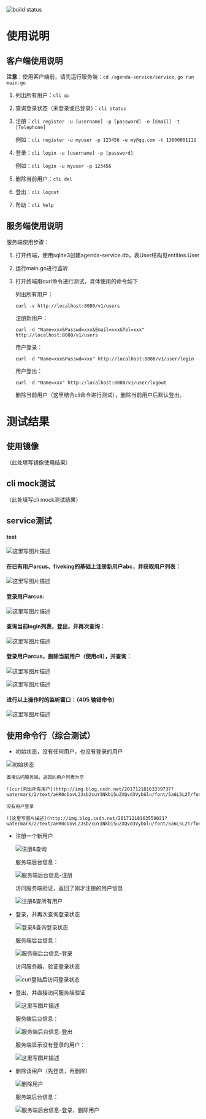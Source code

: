 ![build status](https://travis-ci.org/RowlingWu/agenda-service.svg?branch=master)

# 使用说明

## 客户端使用说明

**注意**：使用客户端前，请先运行服务端：`cd /agenda-service/service`, `go run main.go`

1. 列出所有用户：`cli qu`

2. 查询登录状态（未登录或已登录）：`cli status`

3. 注册：`cli register -u [username] -p [password] -e [Email] -t [Telephone]`

    例如：`cli register -u myuser -p 123456 -e my@qq.com -t 13600001111`

4. 登录：`cli login -u [username] -p [password]`

    例如：`cli login -u myuser -p 123456`

5. 删除当前用户：`cli del`

6. 登出：`cli logout`

7. 帮助：`cli help`

## 服务端使用说明

服务端使用步骤：

1. 打开终端，使用sqlite3创建agenda-service.db，表User结构见entities.User

2.  运行main.go进行监听

3.  打开终端用curl命令进行测试，具体使用的命令如下

	列出所有用户：

	`curl -v http://localhost:8080/v1/users`

	注册新用户：

	`curl -d "Name=xxx&Passwd=xxx&Email=xxx&Tel=xxx" http://localhost:8080/v1/users`

	用户登录：

	`curl -d "Name=xxx&Passwd=xxx" http://localhost:8080/v1/user/login`

	用户登出：

	`curl -d "Name=xxx" http://localhost:8080/v1/user/logout`

	删除当前用户（这里结合cli命令进行测试），删除当前用户后默认登出。

# 测试结果

## 使用镜像

（此处填写镜像使用结果）

## cli mock测试

（此处填写cli mock测试结果）

## service测试

#### test

![这里写图片描述](http://img.blog.csdn.net/20171218150921479?watermark/2/text/aHR0cDovL2Jsb2cuY3Nkbi5uZXQvbGVwcmVjaGF1bl8=/font/5a6L5L2T/fontsize/400/fill/I0JBQkFCMA==/dissolve/70/gravity/SouthEast)

####  在已有用户arcus、fiveking的基础上注册新用户abc，并获取用户列表：

![这里写图片描述](http://img.blog.csdn.net/20171218145048474?watermark/2/text/aHR0cDovL2Jsb2cuY3Nkbi5uZXQvbGVwcmVjaGF1bl8=/font/5a6L5L2T/fontsize/400/fill/I0JBQkFCMA==/dissolve/70/gravity/SouthEast)

####  登录用户arcus:

![这里写图片描述](http://img.blog.csdn.net/20171218145511127?watermark/2/text/aHR0cDovL2Jsb2cuY3Nkbi5uZXQvbGVwcmVjaGF1bl8=/font/5a6L5L2T/fontsize/400/fill/I0JBQkFCMA==/dissolve/70/gravity/SouthEast)

####  查询当前login列表，登出，并再次查询：

![这里写图片描述](http://img.blog.csdn.net/20171218145715706?watermark/2/text/aHR0cDovL2Jsb2cuY3Nkbi5uZXQvbGVwcmVjaGF1bl8=/font/5a6L5L2T/fontsize/400/fill/I0JBQkFCMA==/dissolve/70/gravity/SouthEast)

#### 登录用户arcus，删除当前用户（使用cli），并查询：

![这里写图片描述](http://img.blog.csdn.net/20171218150242144?watermark/2/text/aHR0cDovL2Jsb2cuY3Nkbi5uZXQvbGVwcmVjaGF1bl8=/font/5a6L5L2T/fontsize/400/fill/I0JBQkFCMA==/dissolve/70/gravity/SouthEast)

![这里写图片描述](http://img.blog.csdn.net/20171218150155244?watermark/2/text/aHR0cDovL2Jsb2cuY3Nkbi5uZXQvbGVwcmVjaGF1bl8=/font/5a6L5L2T/fontsize/400/fill/I0JBQkFCMA==/dissolve/70/gravity/SouthEast)

#### 进行以上操作时的监听窗口：（405 输错命令）

![这里写图片描述](http://img.blog.csdn.net/20171218150351279?watermark/2/text/aHR0cDovL2Jsb2cuY3Nkbi5uZXQvbGVwcmVjaGF1bl8=/font/5a6L5L2T/fontsize/400/fill/I0JBQkFCMA==/dissolve/70/gravity/SouthEast)

## 使用命令行（综合测试）

 - 初始状态，没有任何用户，也没有登录的用户
 
 ![初始状态](http://img.blog.csdn.net/20171218163008735?watermark/2/text/aHR0cDovL2Jsb2cuY3Nkbi5uZXQvd3VybGlu/font/5a6L5L2T/fontsize/400/fill/I0JBQkFCMA==/dissolve/70/gravity/SouthEast)
 
	直接访问服务端，返回的用户列表为空

	![curl列出所有用户](http://img.blog.csdn.net/20171218163339737?watermark/2/text/aHR0cDovL2Jsb2cuY3Nkbi5uZXQvd3VybGlu/font/5a6L5L2T/fontsize/400/fill/I0JBQkFCMA==/dissolve/70/gravity/SouthEast)

	没有用户登录

	![这里写图片描述](http://img.blog.csdn.net/20171218163559021?watermark/2/text/aHR0cDovL2Jsb2cuY3Nkbi5uZXQvd3VybGlu/font/5a6L5L2T/fontsize/400/fill/I0JBQkFCMA==/dissolve/70/gravity/SouthEast)

 - 注册一个新用户
 
	![注册&查询](http://img.blog.csdn.net/20171218165518718?watermark/2/text/aHR0cDovL2Jsb2cuY3Nkbi5uZXQvd3VybGlu/font/5a6L5L2T/fontsize/400/fill/I0JBQkFCMA==/dissolve/70/gravity/SouthEast)

	服务端后台信息：

	![服务端后台信息-注册](http://img.blog.csdn.net/20171218171705159?watermark/2/text/aHR0cDovL2Jsb2cuY3Nkbi5uZXQvd3VybGlu/font/5a6L5L2T/fontsize/400/fill/I0JBQkFCMA==/dissolve/70/gravity/SouthEast)

	访问服务端验证，返回了刚才注册的用户信息

	![注册&查所有用户](http://img.blog.csdn.net/20171218165801334?watermark/2/text/aHR0cDovL2Jsb2cuY3Nkbi5uZXQvd3VybGlu/font/5a6L5L2T/fontsize/400/fill/I0JBQkFCMA==/dissolve/70/gravity/SouthEast)

 - 登录，并再次查询登录状态

	![登录&查询登录状态](http://img.blog.csdn.net/20171218170049702?watermark/2/text/aHR0cDovL2Jsb2cuY3Nkbi5uZXQvd3VybGlu/font/5a6L5L2T/fontsize/400/fill/I0JBQkFCMA==/dissolve/70/gravity/SouthEast)

	服务端后台信息：

	![服务端后台信息-登录](http://img.blog.csdn.net/20171218171537708?watermark/2/text/aHR0cDovL2Jsb2cuY3Nkbi5uZXQvd3VybGlu/font/5a6L5L2T/fontsize/400/fill/I0JBQkFCMA==/dissolve/70/gravity/SouthEast)

	访问服务器，验证登录状态

	![curl登陆后访问登录状态](http://img.blog.csdn.net/20171218170306081?watermark/2/text/aHR0cDovL2Jsb2cuY3Nkbi5uZXQvd3VybGlu/font/5a6L5L2T/fontsize/400/fill/I0JBQkFCMA==/dissolve/70/gravity/SouthEast)

 - 登出，并直接访问服务端验证

	![这里写图片描述](http://img.blog.csdn.net/20171218170531079?watermark/2/text/aHR0cDovL2Jsb2cuY3Nkbi5uZXQvd3VybGlu/font/5a6L5L2T/fontsize/400/fill/I0JBQkFCMA==/dissolve/70/gravity/SouthEast)

	服务端后台信息：

	![服务端后台信息-登出](http://img.blog.csdn.net/20171218171353655?watermark/2/text/aHR0cDovL2Jsb2cuY3Nkbi5uZXQvd3VybGlu/font/5a6L5L2T/fontsize/400/fill/I0JBQkFCMA==/dissolve/70/gravity/SouthEast)

	服务端显示没有登录的用户：

	![这里写图片描述](http://img.blog.csdn.net/20171218170715830?watermark/2/text/aHR0cDovL2Jsb2cuY3Nkbi5uZXQvd3VybGlu/font/5a6L5L2T/fontsize/400/fill/I0JBQkFCMA==/dissolve/70/gravity/SouthEast)


 - 删除该用户（先登录，再删除）

	![删除用户](http://img.blog.csdn.net/20171218170950552?watermark/2/text/aHR0cDovL2Jsb2cuY3Nkbi5uZXQvd3VybGlu/font/5a6L5L2T/fontsize/400/fill/I0JBQkFCMA==/dissolve/70/gravity/SouthEast)

	服务端后台信息：

	![服务端后台信息-登录，删除用户](http://img.blog.csdn.net/20171218171150025?watermark/2/text/aHR0cDovL2Jsb2cuY3Nkbi5uZXQvd3VybGlu/font/5a6L5L2T/fontsize/400/fill/I0JBQkFCMA==/dissolve/70/gravity/SouthEast)



